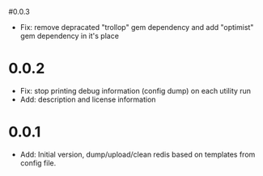 #0.0.3

* Fix: remove depracated "trollop" gem dependency and add "optimist" gem dependency in it's place

# 0.0.2

* Fix: stop printing debug information (config dump) on each utility run
* Add: description and license information

# 0.0.1

* Add: Initial version, dump/upload/clean redis based on templates from config file.
